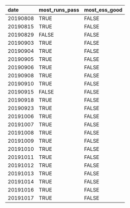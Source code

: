 |date     |most_runs_pass |most_ess_good |
|:--------|:--------------|:-------------|
|20190808 |TRUE           |FALSE         |
|20190815 |TRUE           |FALSE         |
|20190829 |FALSE          |FALSE         |
|20190903 |TRUE           |FALSE         |
|20190904 |TRUE           |FALSE         |
|20190905 |TRUE           |FALSE         |
|20190906 |TRUE           |FALSE         |
|20190908 |TRUE           |FALSE         |
|20190910 |TRUE           |FALSE         |
|20190915 |FALSE          |FALSE         |
|20190918 |TRUE           |FALSE         |
|20190923 |TRUE           |FALSE         |
|20191006 |TRUE           |FALSE         |
|20191007 |TRUE           |FALSE         |
|20191008 |TRUE           |FALSE         |
|20191009 |TRUE           |FALSE         |
|20191010 |TRUE           |FALSE         |
|20191011 |TRUE           |FALSE         |
|20191012 |TRUE           |FALSE         |
|20191013 |TRUE           |FALSE         |
|20191014 |TRUE           |FALSE         |
|20191016 |TRUE           |FALSE         |
|20191017 |TRUE           |FALSE         |

